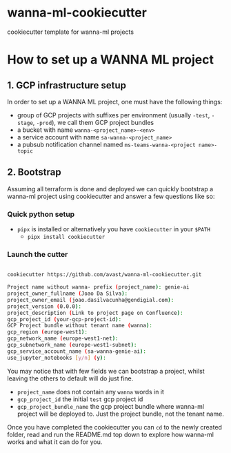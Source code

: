 # wanna-ml-cookiecutter

cookiecutter template for wanna-ml projects


# How to set up a WANNA ML project

## 1. GCP infrastructure setup

In order to set up a WANNA ML project, one must have the following things:
- group of GCP projects with suffixes per environment (usually `-test`, `-stage`, `-prod`), we call them GCP project bundles
- a bucket with name `wanna-<project_name>-<env>`
- a service account with name `sa-wanna-<project_name>`
- a pubsub notification channel named `ms-teams-wanna-<project name>-topic`

## 2. Bootstrap
Assuming all terraform is done and deployed we can quickly bootstrap a wanna-ml project using cookiecutter and answer a few questions like so:

### Quick python setup

* `pipx` is installed or alternatively you have `cookiecutter` in your `$PATH` 
  * ```pipx install cookiecutter```

### Launch the cutter
```bash

cookiecutter https://github.com/avast/wanna-ml-cookiecutter.git

Project name without wanna- prefix (project_name): genie-ai
project_owner_fullname (Joao Da Silva):
project_owner_email (joao.dasilvacunha@gendigial.com):
project_version (0.0.0):
project_description (Link to project page on Confluence):
gcp_project_id (your-gcp-project-id):
GCP Project bundle without tenant name (wanna):
gcp_region (europe-west1):
gcp_network_name (europe-west1-net):
gcp_subnetwork_name (europe-west1-subnet):
gcp_service_account_name (sa-wanna-genie-ai):
use_jupyter_notebooks [y/n] (y):

```

You may notice that with few fields we can bootstrap a project, whilst leaving the others to default will do just fine.

* `project_name` does not contain any `wanna` words in it
* `gcp_project_id` the initial `test` gcp project id
* `gcp_project_bundle_name` the gcp project bundle where wanna-ml project will be deployed to. Just the project bundle, not the tenant name.

Once you have completed the cookiecutter you can `cd` to the newly created folder, 
read and run the README.md top down to explore how wanna-ml works and what it can do for you.
